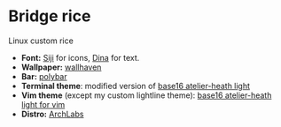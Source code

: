 # Bridge rice
Linux custom rice

* **Font:** [Siji](https://github.com/stark/siji) for icons, [Dina](https://www.dafont.com/dina.font) for text.
* **Wallpaper:** [wallhaven](https://alpha.wallhaven.cc/wallpaper/652741)
* **Bar:** [polybar](https://github.com/jaagr/polybar)
* **Terminal theme**: modified version of [base16 atelier-heath light](https://github.com/chriskempson/base16-shell/blob/master/scripts/base16-atelier-heath-light.sh)
* **Vim theme** (except my custom lightline theme): [base16 atelier-heath light for vim](https://github.com/chriskempson/base16-vim/blob/master/colors/base16-atelier-heath-light.vim) 
* **Distro:** [ArchLabs](https://archlabslinux.com/)
